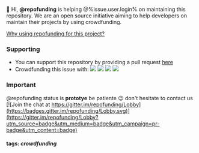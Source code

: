 :wave: Hi, **@repofunding** is helping @%issue.user.login% on maintaining this repository. We are an open source initiative aiming to help developers on maintain their projects by using crowdfunding. 

[Why using repofunding for this project?](https://github.com/gbrian/repofunding)
### Supporting
 * You can support this repository by providing a pull request [here](https://help.github.com/articles/about-pull-requests/) 
 * Crowdfunding this issue with: 
 [![](https://img.shields.io/badge/support-$1-lightgray.svg)](https://www.paypal.me/%paypalme_id%/1) [![](https://img.shields.io/badge/support-$5-blue.svg)](https://www.paypal.me/%paypalme_id%/5) [![](https://img.shields.io/badge/support-$10-yellow.svg)](https://www.paypal.me/%paypalme_id%/10) [![](https://img.shields.io/badge/support-$20-green.svg)](https://www.paypal.me/%paypalme_id%/20)
 
 ### Important
 @repofunding status is **prototye** be patiente :wink: don't hesitate to contact us [![Join the chat at https://gitter.im/repofunding/Lobby](https://badges.gitter.im/repofunding/Lobby.svg)](https://gitter.im/repofunding/Lobby?utm_source=badge&utm_medium=badge&utm_campaign=pr-badge&utm_content=badge)
 
#### tags: _crowdfunding_
